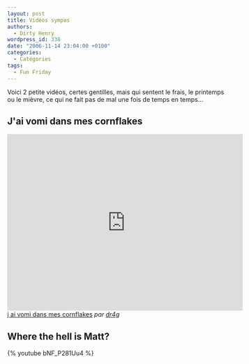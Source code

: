 ```yaml
---
layout: post
title: Vidéos sympas
authors:
  - Dirty Henry
wordpress_id: 338
date: "2006-11-14 23:04:00 +0100"
categories:
  - Catégories
tags:
  - Fun Friday
---
```


Voici 2 petite vidéos, certes gentilles, mais qui sentent le frais, le printemps
ou le mièvre, ce qui ne fait pas de mal une fois de temps en temps…

## J'ai vomi dans mes cornflakes

<iframe frameborder="0" width="540" height="405" src="http://www.dailymotion.com/embed/video/x17r1"></iframe><br /><a href="http://www.dailymotion.com/video/x17r1_j-ai-vomi-dans-mes-cornflakes_creation" target="_blank">j ai vomi dans mes cornflakes</a> <i>par <a href="http://www.dailymotion.com/dr4g" target="_blank">dr4g</a></i>

## Where the hell is Matt?

{% youtube bNF_P281Uu4 %}
